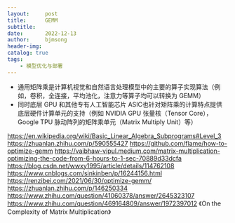 ```yaml
---
layout:     post
title:      GEMM
subtitle:   
date:       2022-12-13
author:     bjmsong
header-img: 
catalog: true
tags:
    - 模型优化与部署 
---
```

- 通用矩阵乘是计算机视觉和自然语言处理模型中的主要的算子实现算法（例如，卷积，全连接，平均池化，注意力等算子均可以转换为 GEMM）
- 同时底层 GPU 和其他专有人工智能芯片 ASIC也针对矩阵乘的计算特点提供底层硬件计算单元的支持（例如 NVIDIA GPU 张量核（Tensor Core），Google TPU 脉动阵列的矩阵乘单元（Matrix Multiply Unit）等）

https://en.wikipedia.org/wiki/Basic_Linear_Algebra_Subprograms#Level_3
https://zhuanlan.zhihu.com/p/590555427
https://github.com/flame/how-to-optimize-gemm
https://vaibhaw-vipul.medium.com/matrix-multiplication-optimizing-the-code-from-6-hours-to-1-sec-70889d33dcfa
https://blog.csdn.net/wwxy1995/article/details/114762108
https://www.cnblogs.com/sinkinben/p/16244156.html
https://renzibei.com/2021/06/30/optimize-gemm/
https://zhuanlan.zhihu.com/p/146250334
https://www.zhihu.com/question/41060378/answer/2645323107
https://www.zhihu.com/question/469164809/answer/1972397012
《On the Complexity of Matrix Multiplication》